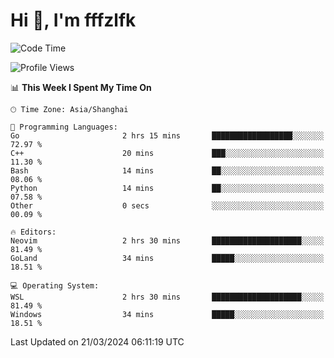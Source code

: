 # Hi 👋, I'm fffzlfk

<!--START_SECTION:waka-->
![Code Time](http://img.shields.io/badge/Code%20Time-678%20hrs%2057%20mins-blue)

![Profile Views](http://img.shields.io/badge/Profile%20Views-1-blue)

📊 **This Week I Spent My Time On** 

```text
🕑︎ Time Zone: Asia/Shanghai

💬 Programming Languages: 
Go                       2 hrs 15 mins       ██████████████████░░░░░░░   72.97 % 
C++                      20 mins             ███░░░░░░░░░░░░░░░░░░░░░░   11.30 % 
Bash                     14 mins             ██░░░░░░░░░░░░░░░░░░░░░░░   08.06 % 
Python                   14 mins             ██░░░░░░░░░░░░░░░░░░░░░░░   07.58 % 
Other                    0 secs              ░░░░░░░░░░░░░░░░░░░░░░░░░   00.09 % 

🔥 Editors: 
Neovim                   2 hrs 30 mins       ████████████████████░░░░░   81.49 % 
GoLand                   34 mins             █████░░░░░░░░░░░░░░░░░░░░   18.51 % 

💻 Operating System: 
WSL                      2 hrs 30 mins       ████████████████████░░░░░   81.49 % 
Windows                  34 mins             █████░░░░░░░░░░░░░░░░░░░░   18.51 % 
```


 Last Updated on 21/03/2024 06:11:19 UTC
<!--END_SECTION:waka-->
